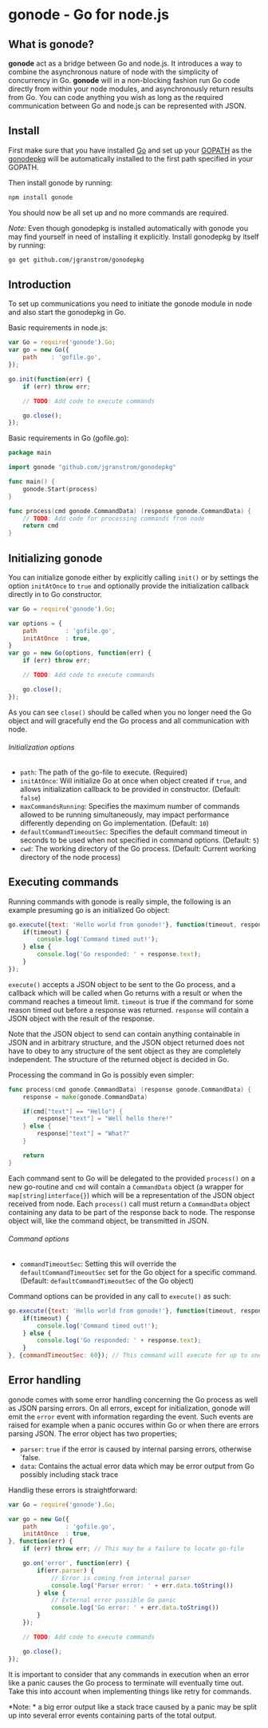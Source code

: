 gonode - Go for node.js
===

## What is gonode?

**gonode** act as a bridge between Go and node.js. It introduces a way to combine the asynchronous nature of node with the simplicity of concurrency in Go. **gonode** will in a non-blocking fashion run Go code directly from within your node modules, and asynchronously return results from Go. You can code anything you wish as long as the required communication between Go and node.js can be represented with JSON.

## Install

First make sure that you have installed [Go][] and set up your [GOPATH][] as the [gonodepkg][] will be automatically installed to the first path specified in your GOPATH.

Then install gonode by running:

```bash
npm install gonode
```

You should now be all set up and no more commands are required.

*Note:* Even though gonodepkg is installed automatically with gonode you may find yourself in need of installing it explicitly. Install gonodepkg by itself by running:

```bash
go get github.com/jgranstrom/gonodepkg
```

## Introduction

To set up communications you need to initiate the gonode module in node and also start the gonodepkg in Go.

Basic requirements in node.js:

```js
var Go = require('gonode').Go;
var go = new Go({
	path	: 'gofile.go',
});

go.init(function(err) {
	if (err) throw err;

	// TODO: Add code to execute commands

	go.close();
});
```

Basic requirements in Go (gofile.go):

```go
package main

import gonode "github.com/jgranstrom/gonodepkg"

func main() {	
	gonode.Start(process)
}

func process(cmd gonode.CommandData) (response gonode.CommandData) {
	// TODO: Add code for processing commands from node
	return cmd
}
```

## Initializing gonode

You can initialize gonode either by explicitly calling `init()` or by settings the option `initAtOnce` to `true` and optionally provide the initialization callback directly in to Go constructor.

```js
var Go = require('gonode').Go;

var options = {
	path		: 'gofile.go',
	initAtOnce	: true,	
}
var go = new Go(options, function(err) {
	if (err) throw err;

	// TODO: Add code to execute commands

	go.close();
});
```

As you can see `close()` should be called when you no longer need the Go object and will gracefully end the Go process and all communication with node.

###### Initialization options
* `path`: The path of the go-file to execute. (Required)
* `initAtOnce`: Will initialize Go at once when object created if `true`, and allows initialization callback to be provided in constructor. (Default: `false`)
* `maxCommandsRunning`: Specifies the maximum number of commands allowed to be running simultaneously, may impact performance differently depending on Go implementation. (Default: `10`)
* `defaultCommandTimeoutSec`: Specifies the default command timeout in seconds to be used when not specified in command options. (Default: `5`)
* `cwd`: The working directory of the Go process. (Default: Current working directory of the node process)

## Executing commands

Running commands with gonode is really simple, the following is an example presuming go is an initialized Go object:

```js
go.execute({text: 'Hello world from gonode!'}, function(timeout, response) {
	if(timeout) {
		console.log('Command timed out!');
	} else {
		console.log('Go responded: ' + response.text);
	}	
});
```

`execute()` accepts a JSON object to be sent to the Go process, and a callback which will be called when Go returns with a result or when the command reaches a timeout limit. 
`timeout` is true if the command for some reason timed out before a response was returned. 
`response` will contain a JSON object with the result of the response.

Note that the JSON object to send can contain anything containable in JSON and in arbitrary structure, and the JSON object returned does not have to obey to any structure of the sent object as they are completely independent. The structure of the returned object is decided in Go.

Processing the command in Go is possibly even simpler:

```go
func process(cmd gonode.CommandData) (response gonode.CommandData) {	
	response = make(gonode.CommandData)

	if(cmd["text"] == "Hello") {
		response["text"] = "Well hello there!"
	} else {
		response["text"] = "What?"
	}

	return
}
```

Each command sent to Go will be delegated to the provided `process()` on a new go-routine and `cmd` will contain a `CommandData` object (a wrapper for `map[string]interface{}`) which will be a representation of the JSON object received from node.
Each `process()` call must return a `CommandData` object containing any data to be part of the response back to node. The response object will, like the command object, be transmitted in JSON.

###### Command options
* `commandTimeoutSec`: Setting this will override the `defaultCommandTimeoutSec` set for the Go object for a specific command. (Default: `defaultCommandTimeoutSec` of the Go object)

Command options can be provided in any call to `execute()` as such:
```js
go.execute({text: 'Hello world from gonode!'}, function(timeout, response) {
	if(timeout) {
		console.log('Command timed out!');
	} else {
		console.log('Go responded: ' + response.text);
	}	
}, {commandTimeoutSec: 60}); // This command will execute for up to one minute before timing out
```

## Error handling

gonode comes with some error handling concerning the Go process as well as JSON parsing errors. On all errors, except for initialization, gonode will emit the `error` event with information regarding the event. Such events are raised for example when a panic occures within Go or when there are errors parsing JSON. The error object has two properties;
* `parser`: `true` if the error is caused by internal parsing errors, otherwise `false.
* `data`: Contains the actual error data which may be error output from Go possibly including stack trace

Handlig these errors is straightforward:

```js
var Go = require('gonode').Go;

var go = new Go({
	path		: 'gofile.go',
	initAtOnce	: true,	
}, function(err) {
	if (err) throw err; // This may be a failure to locate go-file

	go.on('error', function(err) {
		if(err.parser) {
			// Error is coming from internal parser
			console.log('Parser error: ' + err.data.toString())
		} else {
			// External error possible Go panic
			console.log('Go error: ' + err.data.toString())
		}
	});

	// TODO: Add code to execute commands

	go.close();
});
```

It is important to consider that any commands in execution when an error like a panic causes the Go process to terminate will eventually time out. Take this into account when implementing things like retry for commands.

*Note: * a big error output like a stack trace caused by a panic may be split up into several error events containing parts of the total output.


[gonodepkg]: https://github.com/jgranstrom/gonodepkg
[Go]: http://golang.org/doc/install#install
[GOPATH]: http://golang.org/doc/code.html#tmp_2